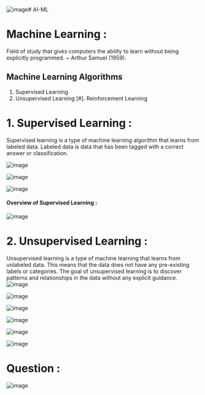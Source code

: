 ![image](https://github.com/user-attachments/assets/18c5bc4f-561d-44dc-aadb-40bf5005346b)# AI-ML

# Machine Learning :  
Field of study that gives computers the ability to learn without being explicitly programmed. ~ Arthur Samuel (1959).

## Machine Learning Algorithms 
1. Supervised Learning
2. Unsupervised Learning
[#]. Reinforcement Learning

# 1. Supervised Learning :
Supervised learning is a type of machine learning algorithm that learns from labeled data. Labeled data is data that has been tagged with a correct answer or classification.

![image](https://github.com/user-attachments/assets/51d783c8-b192-41bc-a0eb-8324d695929a)

![image](https://github.com/user-attachments/assets/115b4807-fbec-4103-882b-e6310d9844aa)

![image](https://github.com/user-attachments/assets/2846b1f9-1f53-4084-9ab1-8716a078f894)

#### Overview of Supervised Learning : 
![image](https://github.com/user-attachments/assets/df785ed9-29fc-4a27-bf30-60a64eb62b0c)

# 2. Unsupervised Learning : 
Unsupervised learning is a type of machine learning that learns from unlabeled data. This means that the data does not have any pre-existing labels or categories. The goal of unsupervised learning is to discover patterns and relationships in the data without any explicit guidance.
![image](https://github.com/user-attachments/assets/d060df4a-8f5f-41d0-8d7e-8a1154082c2e)

![image](https://github.com/user-attachments/assets/2cd37a41-f856-4b2f-9a63-2f6ccc2f2c4e)

![image](https://github.com/user-attachments/assets/59023063-db03-4ca6-9617-22ab572d5e0c)

![image](https://github.com/user-attachments/assets/b1b0317e-11cd-4d40-81cd-d397ebf6bfbd)

![image](https://github.com/user-attachments/assets/fa8244e8-12d7-4025-8d97-ac69a2a2b1eb)

![image](https://github.com/user-attachments/assets/c7dae6c7-fb2c-4e0b-a859-e37090d80a2a)


# Question : 
![image](https://github.com/user-attachments/assets/9fcb14fc-1e5d-49c8-b5ae-ff78b3ef002f)








